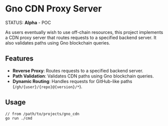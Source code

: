 # Gno CDN Proxy Server

STATUS: **Alpha** - POC

As users eventually wish to use off-chain resources, this project implements a CDN proxy server that routes requests to a specified backend server.
It also validates paths using Gno blockchain queries.

## Features

- **Reverse Proxy**: Routes requests to a specified backend server.
- **Path Validation**: Validates CDN paths using Gno blockchain queries.
- **Dynamic Routing**: Handles requests for GitHub-like paths (`/gh/{user}/{repo}@{version}/*`).

## Usage


```
// from /path/to/projects/gno_cdn
go run ./cmd
```
